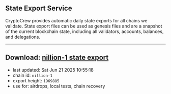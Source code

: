 ## State Export Service
CryptoCrew provides automatic daily state exports for all chains we validate. State export files can be used as genesis files and are a snapshot of the current blockchain state, including all validators, accounts, balances, and delegations.

---
**Download: [nillion-1 state export](https://ccv-s3.nbg1.your-objectstorage.com/SERVICE/nillion/nillion-1_export_1969885.json)**
---

- last updated: Sat Jun 21 2025 10:55:18
- chain id: `nillion-1`
- export height: `1969885`
- use for: airdrops, local tests, chain recovery
